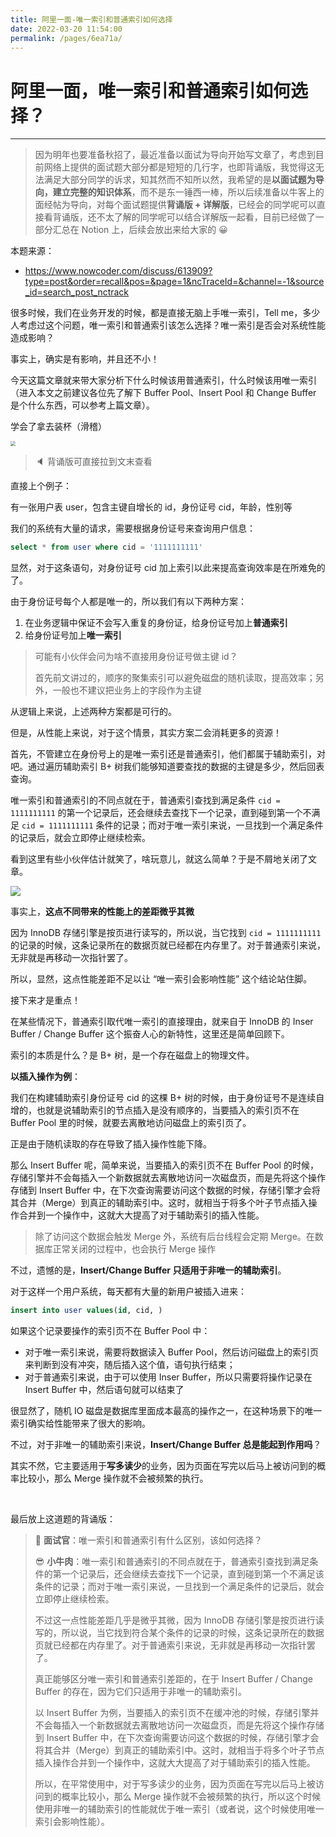 ```yaml
---
title: 阿里一面-唯一索引和普通索引如何选择
date: 2022-03-20 11:54:00
permalink: /pages/6ea71a/
---
```

# 阿里一面，唯一索引和普通索引如何选择？

---

> 因为明年也要准备秋招了，最近准备以面试为导向开始写文章了，考虑到目前网络上提供的面试题大部分都是短短的几行字，也即背诵版，我觉得这无法满足大部分同学的诉求，知其然而不知所以然，我希望的是**以面试题为导向，建立完整的知识体系**，而不是东一锤西一棒，所以后续准备以牛客上的面经帖为导向，对每个面试题提供**背诵版 + 详解版**，已经会的同学呢可以直接看背诵版，还不太了解的同学呢可以结合详解版一起看，目前已经做了一部分汇总在 Notion 上，后续会放出来给大家的 😀

本题来源：
- https://www.nowcoder.com/discuss/613909?type=post&order=recall&pos=&page=1&ncTraceId=&channel=-1&source_id=search_post_nctrack

很多时候，我们在业务开发的时候，都是直接无脑上手唯一索引，Tell me，多少人考虑过这个问题，唯一索引和普通索引该怎么选择？唯一索引是否会对系统性能造成影响？

事实上，确实是有影响，并且还不小！

今天这篇文章就来带大家分析下什么时候该用普通索引，什么时候该用唯一索引（进入本文之前建议各位先了解下 Buffer Pool、Insert Pool 和 Change Buffer 是个什么东西，可以参考上篇文章）。

学会了拿去装杯（滑稽）

<img src="https://tse1-mm.cn.bing.net/th/id/R-C.7197cb8065696d03aa8eca713ad5510b?rik=dSdkrygvQYO%2fHw&riu=http%3a%2f%2fww2.sinaimg.cn%2flarge%2f6af89bc8gw1f8sa6i53j8j20c50czwfz.jpg&ehk=HxfRDpqJDPCsKmXKeasoCePLuagWlsPSyNEJGF0KIzM%3d&risl=&pid=ImgRaw&r=0" style="zoom:50%;" />

> 🔈 背诵版可直接拉到文末查看

直接上个例子：

有一张用户表 user，包含主键自增长的 id，身份证号 cid，年龄，性别等

我们的系统有大量的请求，需要根据身份证号来查询用户信息：

```sql
select * from user where cid = '1111111111'
```

显然，对于这条语句，对身份证号 cid 加上索引以此来提高查询效率是在所难免的了。

由于身份证号每个人都是唯一的，所以我们有以下两种方案：

1. 在业务逻辑中保证不会写入重复的身份证，给身份证号加上**普通索引**
2. 给身份证号加上**唯一索引**

> 可能有小伙伴会问为啥不直接用身份证号做主键 id？
>
> 首先前文讲过的，顺序的聚集索引可以避免磁盘的随机读取，提高效率；另外，一般也不建议把业务上的字段作为主键

从逻辑上来说，上述两种方案都是可行的。

但是，从性能上来说，对于这个情景，其实方案二会消耗更多的资源！

首先，不管建立在身份号上的是唯一索引还是普通索引，他们都属于辅助索引，对吧。通过遍历辅助索引 B+ 树我们能够知道要查找的数据的主键是多少，然后回表查询。

唯一索引和普通索引的不同点就在于，普通索引查找到满足条件 `cid = 1111111111` 的第一个记录后，还会继续去查找下一个记录，直到碰到第一个不满足 `cid = 1111111111` 条件的记录；而对于唯一索引来说，一旦找到一个满足条件的记录后，就会立即停止继续检索。

看到这里有些小伙伴估计就笑了，啥玩意儿，就这么简单？于是不屑地关闭了文章。

![](https://tse1-mm.cn.bing.net/th/id/R-C.dfad2e7435b2b2453ad45ec3555c5edc?rik=P2DW2nE4Ps%2fl4w&riu=http%3a%2f%2fimg.72qq.com%2ffile%2f202005%2f18%2f41a66b5c02.jpg&ehk=%2fTb9XLXrbniAQGgriIrr5YcyjXRE4BCbjbMCgQHR58g%3d&risl=&pid=ImgRaw&r=0)

事实上，**这点不同带来的性能上的差距微乎其微**

因为 InnoDB 存储引擎是按页进行读写的，所以说，当它找到 `cid = 1111111111` 的记录的时候，这条记录所在的数据页就已经都在内存里了。对于普通索引来说，无非就是再移动一次指针罢了。

所以，显然，这点性能差距不足以让 “唯一索引会影响性能” 这个结论站住脚。

接下来才是重点！

在某些情况下，普通索引取代唯一索引的直接理由，就来自于 InnoDB 的 Inser Buffer / Change Buffer 这个振奋人心的新特性，这里还是简单回顾下。

索引的本质是什么？是 B+ 树，是一个存在磁盘上的物理文件。

**以插入操作为例**：

我们在构建辅助索引身份证号 cid 的这棵 B+ 树的时候，由于身份证号不是连续自增的，也就是说辅助索引的节点插入是没有顺序的，当要插入的索引页不在 Buffer Pool 里的时候，就要去离散地访问磁盘上的索引页了。

正是由于随机读取的存在导致了插入操作性能下降。

那么 Insert Buffer 呢，简单来说，当要插入的索引页不在 Buffer Pool 的时候，存储引擎并不会每插入一个新数据就去离散地访问一次磁盘页，而是先将这个操作存储到 Insert Buffer 中，在下次查询需要访问这个数据的时候，存储引擎才会将其合并（Merge）到真正的辅助索引中。这时，就相当于将多个叶子节点插入操作合并到一个操作中，这就大大提高了对于辅助索引的插入性能。

> 除了访问这个数据会触发 Merge 外，系统有后台线程会定期 Merge。在数据库正常关闭的过程中，也会执行 Merge 操作

不过，遗憾的是，**Insert/Change Buffer 只适用于非唯一的辅助索引**。

对于这样一个用户系统，每天都有大量的新用户被插入进来：

```sql
insert into user values(id, cid, )
```

如果这个记录要操作的索引页不在 Buffer Pool 中：

- 对于唯一索引来说，需要将数据读入 Buffer Pool，然后访问磁盘上的索引页来判断到没有冲突，随后插入这个值，语句执行结束；
- 对于普通索引来说，由于可以使用 Inser Buffer，所以只需要将操作记录在 Insert Buffer 中，然后语句就可以结束了

很显然了，随机 IO 磁盘是数据库里面成本最高的操作之一，在这种场景下的唯一索引确实给性能带来了很大的影响。



不过，对于非唯一的辅助索引来说，**Insert/Change Buffer 总是能起到作用吗**？

其实不然，它主要适用于**写多读少**的业务，因为页面在写完以后马上被访问到的概率比较小，那么 Merge 操作就不会被频繁的执行。

<br>

最后放上这道题的背诵版：

> 🥸 **面试官**：唯一索引和普通索引有什么区别，该如何选择？
>
> 😎 **小牛肉**：唯一索引和普通索引的不同点就在于，普通索引查找到满足条件的第一个记录后，还会继续去查找下一个记录，直到碰到第一个不满足该条件的记录；而对于唯一索引来说，一旦找到一个满足条件的记录后，就会立即停止继续检索。
>
> 不过这一点性能差距几乎是微乎其微，因为 InnoDB 存储引擎是按页进行读写的，所以说，当它找到符合某个条件的记录的时候，这条记录所在的数据页就已经都在内存里了。对于普通索引来说，无非就是再移动一次指针罢了。
>
> 真正能够区分唯一索引和普通索引差距的，在于 Insert Buffer / Change Buffer 的存在，因为它们只适用于非唯一的辅助索引。
>
> 以 Insert Buffer 为例，当要插入的索引页不在缓冲池的时候，存储引擎并不会每插入一个新数据就去离散地访问一次磁盘页，而是先将这个操作存储到 Insert Buffer 中，在下次查询需要访问这个数据的时候，存储引擎才会将其合并（Merge）到真正的辅助索引中。这时，就相当于将多个叶子节点插入操作合并到一个操作中，这就大大提高了对于辅助索引的插入性能。
>
> 所以，在平常使用中，对于写多读少的业务，因为页面在写完以后马上被访问到的概率比较小，那么 Merge 操作就不会被频繁的执行，所以这个时候使用非唯一的辅助索引的性能就优于唯一索引（或者说，这个时候使用唯一索引会影响性能）。
